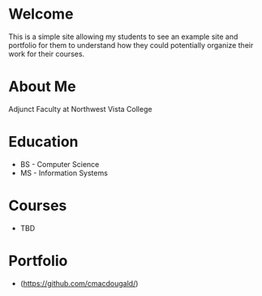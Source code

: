 # Welcome

This is a simple site allowing my students to see an example site and portfolio for them to understand how they could potentially organize their work for their courses.

# About Me

Adjunct Faculty at Northwest Vista College

# Education

* BS - Computer Science
* MS - Information Systems

# Courses
* TBD

# Portfolio
* (https://github.com/cmacdougald/)
